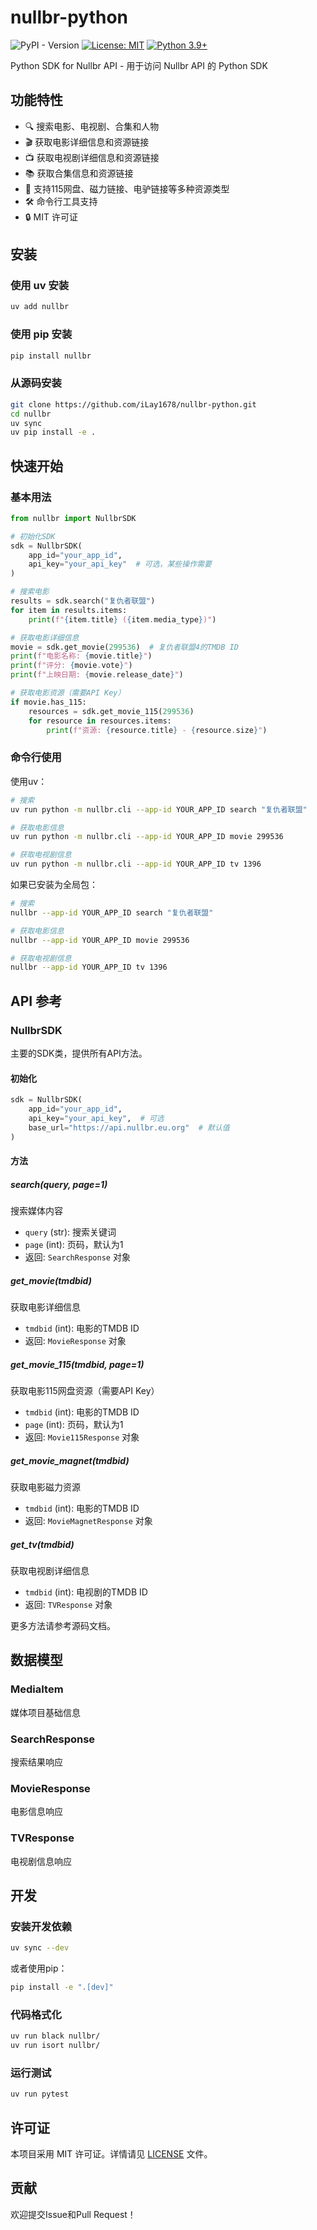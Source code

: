 # nullbr-python

![PyPI - Version](https://img.shields.io/pypi/v/nullbr)
[![License: MIT](https://img.shields.io/badge/License-MIT-yellow.svg)](https://opensource.org/licenses/MIT)
[![Python 3.9+](https://img.shields.io/badge/python-3.9+-blue.svg)](https://www.python.org/downloads/)

Python SDK for Nullbr API - 用于访问 Nullbr API 的 Python SDK

## 功能特性

- 🔍 搜索电影、电视剧、合集和人物
- 🎬 获取电影详细信息和资源链接
- 📺 获取电视剧详细信息和资源链接
- 📚 获取合集信息和资源链接
- 🔗 支持115网盘、磁力链接、电驴链接等多种资源类型
- 🛠️ 命令行工具支持
- 🔒 MIT 许可证

## 安装

### 使用 uv 安装

```bash
uv add nullbr
```

### 使用 pip 安装

```bash
pip install nullbr
```

### 从源码安装

```bash
git clone https://github.com/iLay1678/nullbr-python.git
cd nullbr
uv sync
uv pip install -e .
```

## 快速开始

### 基本用法

```python
from nullbr import NullbrSDK

# 初始化SDK
sdk = NullbrSDK(
    app_id="your_app_id",
    api_key="your_api_key"  # 可选，某些操作需要
)

# 搜索电影
results = sdk.search("复仇者联盟")
for item in results.items:
    print(f"{item.title} ({item.media_type})")

# 获取电影详细信息
movie = sdk.get_movie(299536)  # 复仇者联盟4的TMDB ID
print(f"电影名称: {movie.title}")
print(f"评分: {movie.vote}")
print(f"上映日期: {movie.release_date}")

# 获取电影资源（需要API Key）
if movie.has_115:
    resources = sdk.get_movie_115(299536)
    for resource in resources.items:
        print(f"资源: {resource.title} - {resource.size}")
```

### 命令行使用

使用uv：
```bash
# 搜索
uv run python -m nullbr.cli --app-id YOUR_APP_ID search "复仇者联盟"

# 获取电影信息
uv run python -m nullbr.cli --app-id YOUR_APP_ID movie 299536

# 获取电视剧信息
uv run python -m nullbr.cli --app-id YOUR_APP_ID tv 1396
```

如果已安装为全局包：
```bash
# 搜索
nullbr --app-id YOUR_APP_ID search "复仇者联盟"

# 获取电影信息
nullbr --app-id YOUR_APP_ID movie 299536

# 获取电视剧信息
nullbr --app-id YOUR_APP_ID tv 1396
```

## API 参考

### NullbrSDK

主要的SDK类，提供所有API方法。

#### 初始化

```python
sdk = NullbrSDK(
    app_id="your_app_id",
    api_key="your_api_key",  # 可选
    base_url="https://api.nullbr.eu.org"  # 默认值
)
```

#### 方法

##### search(query, page=1)
搜索媒体内容

- `query` (str): 搜索关键词
- `page` (int): 页码，默认为1
- 返回: `SearchResponse` 对象

##### get_movie(tmdbid)
获取电影详细信息

- `tmdbid` (int): 电影的TMDB ID
- 返回: `MovieResponse` 对象

##### get_movie_115(tmdbid, page=1)
获取电影115网盘资源（需要API Key）

- `tmdbid` (int): 电影的TMDB ID
- `page` (int): 页码，默认为1
- 返回: `Movie115Response` 对象

##### get_movie_magnet(tmdbid)
获取电影磁力资源

- `tmdbid` (int): 电影的TMDB ID
- 返回: `MovieMagnetResponse` 对象

##### get_tv(tmdbid)
获取电视剧详细信息

- `tmdbid` (int): 电视剧的TMDB ID
- 返回: `TVResponse` 对象

更多方法请参考源码文档。

## 数据模型

### MediaItem
媒体项目基础信息

### SearchResponse
搜索结果响应

### MovieResponse
电影信息响应

### TVResponse
电视剧信息响应

## 开发

### 安装开发依赖

```bash
uv sync --dev
```

或者使用pip：

```bash
pip install -e ".[dev]"
```

### 代码格式化

```bash
uv run black nullbr/
uv run isort nullbr/
```

### 运行测试

```bash
uv run pytest
```

## 许可证

本项目采用 MIT 许可证。详情请见 [LICENSE](LICENSE) 文件。

## 贡献

欢迎提交Issue和Pull Request！
